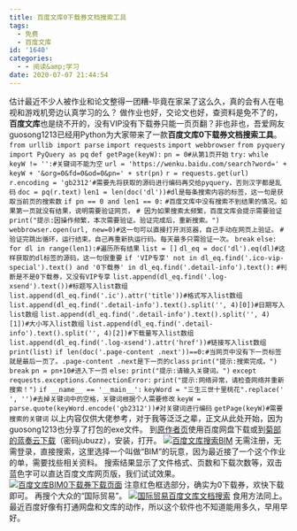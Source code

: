 ```yaml
---
title: 百度文库0下载券文档搜索工具
tags:
  - 免费
  - 百度文库
id: '1640'
categories:
  - - 阅读&amp;学习
date: 2020-07-07 21:44:54
---
```


估计最近不少人被作业和论文整得一团糟-毕竟在家呆了这么久，真的会有人在电视和游戏机旁边认真学习的么？ 做作业也好，交论文也好，查资料是免不了的，**百度文库**也是绕不开的，没有VIP没有下载券只能一页页翻？非也非也，吾爱网友guosong1213已经用Python为大家带来了一款**百度文库0下载券文档搜索工具**。 `from urllib import parse` `import requests` `import webbrowser` `from pyquery import PyQuery as pq` `def getPage(keyW):` `pn = 0#从第1页开始` `try:` `while keyW != '':#关键词不能为空` `url = 'https://wenku.baidu.com/search?word=' + keyW + '&org=0&fd=0&od=0&pn=' + str(pn)` `r = requests.get(url)` `r.encoding = 'gb2312'#需要先将获取的源码进行编码再交给pyquery，否则汉字都是乱码` `doc = pq(r.text)` `len1 = len(doc('dl'))#dl是每条搜索内容的标签，这一句是获取当前页的搜索数` `if pn == 0 and len1 == 0:` `#百度文库中没有搜索不到结果的情况。如果第一页就没有结果，说明需要验证网页，` `# 因为如果搜索太频繁，百度文库会提示需要验证` `print("提示:因操作频繁，本次需要验证。验证完成后，重新搜索。")` `webbrowser.open(url, new=0)#这一句可以直接打开浏览器，自己手动在网页上验证。` `# 验证完跳出循环，运行结束。自己再重新执运行码。每天最多只需验证一次。` `break` `else:` `for dl in range(len1):#遍历所有结果` `list = []` `dl_eq = doc('dl').eq(dl)#这样获取的dl标签的源码，这一句很重要` `if 'VIP专享' not in dl_eq.find('.ico-vip-special').text() and '0下载券' in dl_eq.find('.detail-info').text():` `#判断是不是0下载券，又没有VIP专享` `list.append(dl_eq.find('.log-xsend').text())#标题写入list数组` `list.append(dl_eq.find('.ic').attr('title'))#格式写入list数组` `list.append(dl_eq.find('.detail-info').text().split('', 4)[0])#日期写入list数组` `list.append(dl_eq.find('.detail-info').text().split('', 4)[1])#大小写入list数组` `list.append(dl_eq.find('.detail-info').text().split('', 4)[2])#下载量写入list数组` `list.append(dl_eq.find('.log-xsend').attr('href'))#链接写入list数组` `print(list)` `if len(doc('.page-content .next'))==0:#当网页中没有下一页标签就是最后一页了。.page-content .next是下一页的class` `print("提示:搜索完成。")` `break` `pn = pn+10#进入下一页` `else:` `print("提示:请输入关键词。")` `except requests.exceptions.ConnectionError:` `print("提示:网络异常，请检查网络并重新搜索！")` `if __name__ == '__main__':` `keyWord = "三生三世十里桃花".replace(' ', '')#去掉关键词中的空格，关键词根据个人需要修改` `keyW = parse.quote(keyWord.encode('gb2312'))#对关键词进行编码` `getPage(keyW)#需要搜索的关键词` 以上内容仅供大佬参考，对于我等泛泛之辈，正文从此处开始，因为guosong1213也分享了打包的exe文件。 到[原作者页](https://www.52pojie.cn/thread-1092608-1-1.html)使用百度网盘下载或到[菊部的蓝奏云下载](https://jubuzz.lanzous.com/iOilieco89c)（密码jubuzz），安装，打开。 [![百度文库搜索BIM](https://i.loli.net/2020/07/07/IjTEKxQfdXLl1A7.png)](https://i.loli.net/2020/07/07/IjTEKxQfdXLl1A7.png) 无需注册，无需登录，直接搜索，这里选择一个叫做“BIM”的玩意，因为最近接了一个这个作业的单，需要找些相关资料。 搜索结果显示了文件格式、页数和下载次数等，双击蓝色字可以直达百度文库网页版，我们试试效果。 [![百度文库BIM0下载券下载页面](https://i.loli.net/2020/07/07/deyOAq2BxvJ4ZSz.png)](https://i.loli.net/2020/07/07/deyOAq2BxvJ4ZSz.png) 注意红色框选部分，确实为0下载券，欢快下载即可。 再搜个大众的“国际贸易”。 [![国际贸易百度文库文档搜索](https://i.loli.net/2020/07/07/Aq4j3UvhBoHdCwx.png)](https://i.loli.net/2020/07/07/Aq4j3UvhBoHdCwx.png) 食用方法同上。 最近百度好像有打通网盘和文库的动作，所以这个软件也不知道能用多久，早用早好。